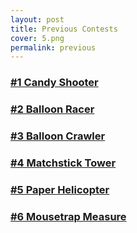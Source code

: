 ```yaml
---
layout: post
title: Previous Contests
cover: 5.png
permalink: previous
---
```


### [#1 Candy Shooter](http://www.engigames.com/contest1)

### [#2 Balloon Racer](http://www.engigames.com/contest2)

### [#3 Balloon Crawler](http://www.engigames.com/contest3)

### [#4 Matchstick Tower](http://www.engigames.com/contest4)

### [#5 Paper Helicopter](http://www.engigames.com/contest5)

### [#6 Mousetrap Measure](http://www.engigames.com/contest6)

